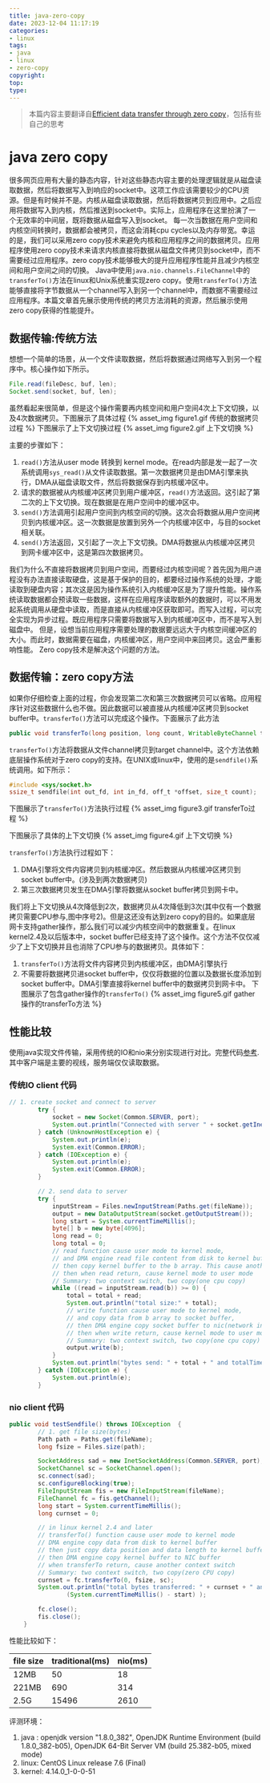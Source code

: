 ```yaml
---
title: java-zero-copy
date: 2023-12-04 11:17:19
categories:
- linux
tags:
- java
- linux
- zero-copy
copyright:
top:
type:
---
```


> 本篇内容主要翻译自[Efficient data transfer through zero copy](https://developer.ibm.com/articles/j-zerocopy/)，包括有些自己的思考
>

# java zero copy
很多网页应用有大量的静态内容，针对这些静态内容主要的处理逻辑就是从磁盘读取数据，然后将数据写入到响应的socket中。这项工作应该需要较少的CPU资源。但是有时候并不是。内核从磁盘读取数据，然后将数据拷贝到应用中。之后应用将数据写入到内核，然后推送到socket中。实际上，应用程序在这里扮演了一个无效率的中间层，既将数据从磁盘写入到socket。
每一次当数据在用户空间和内核空间转换时，数据都会被拷贝，而这会消耗cpu cycles以及内存带宽。幸运的是，我们可以采用zero copy技术来避免内核和应用程序之间的数据拷贝。应用程序使用zero copy技术来请求内核直接将数据从磁盘文件拷贝到socket中，而不需要经过应用程序。zero copy技术能够极大的提升应用程序性能并且减少内核空间和用户空间之间的切换。
Java中使用`java.nio.channels.FileChannel`中的`transferTo()`方法在linux和Unix系统重实现zero copy。使用`transferTo()`方法能够直接将字节数据从一个channel写入到另一个channel中，而数据不需要经过应用程序。本篇文章首先展示使用传统的拷贝方法消耗的资源，然后展示使用zero copy获得的性能提升。

## 数据传输:传统方法
想想一个简单的场景，从一个文件读取数据，然后将数据通过网络写入到另一个程序中。核心操作如下所示。
```java
File.read(fileDesc, buf, len);
Socket.send(socket, buf, len);
```
虽然看起来很简单，但是这个操作需要再内核空间和用户空间4次上下文切换，以及4次数据拷贝。下图展示了具体过程
{% asset_img figure1.gif 传统的数据拷贝过程 %}
下图展示了上下文切换过程
{% asset_img figure2.gif 上下文切换 %}

主要的步骤如下：
1. `read()`方法从user mode 转换到 kernel mode。在read内部是发一起了一次系统调用`sys_read()`从文件读取数据。第一次数据拷贝是由DMA引擎来执行，DMA从磁盘读取文件，然后将数据保存到内核缓冲区中。
2. 请求的数据被从内核缓冲区拷贝到用户缓冲区，`read()`方法返回。这引起了第二次的上下文切换。现在数据是在用户空间中的缓冲区中。
3. `send()`方法调用引起用户空间到内核空间的切换。这次会将数据从用户空间拷贝到内核缓冲区。这一次数据是放置到另外一个内核缓冲区中，与目的socket相关联。
4. `send()`方法返回，又引起了一次上下文切换。DMA将数据从内核缓冲区拷贝到网卡缓冲区中，这是第四次数据拷贝。

我们为什么不直接将数据拷贝到用户空间，而要经过内核空间呢？首先因为用户进程没有办法直接读取硬盘，这是基于保护的目的，都要经过操作系统的处理，才能读取到硬盘内容；其次这是因为操作系统引入内核缓冲区是为了提升性能。操作系统读取数据都会预读取一些数据，这样在应用程序读取额外的数据时，可以不用发起系统调用从硬盘中读取，而是直接从内核缓冲区获取即可。而写入过程，可以完全实现为异步过程。既应用程序只需要将数据写入到内核缓冲区中，而不是写入到磁盘中。
但是，设想当前应用程序需要处理的数据要远远大于内核空间缓冲区的大小。而此时，数据需要在磁盘，内核缓冲区，用户空间中来回拷贝。这会严重影响性能。
Zero copy技术是解决这个问题的方法。

## 数据传输：zero copy方法
如果你仔细检查上面的过程，你会发现第二次和第三次数据拷贝可以省略。应用程序针对这些数据什么也不做。因此数据可以被直接从内核缓冲区拷贝到socket buffer中。`transferTo()`方法可以完成这个操作。下面展示了此方法
```java
public void transferTo(long position, long count, WritableByteChannel target);
```
`transferTo()`方法将数据从文件channel拷贝到target channel中。这个方法依赖底层操作系统对于zero copy的支持。在UNIX或linux中，使用的是`sendfile()`系统调用。如下所示：
```c
#include <sys/socket.h>
ssize_t sendfile(int out_fd, int in_fd, off_t *offset, size_t count);
```
下图展示了`transferTo()`方法执行过程
{% asset_img figure3.gif transferTo过程 %}

下图展示了具体的上下文切换
{% asset_img figure4.gif 上下文切换 %}

`transferTo()`方法执行过程如下：
1. DMA引擎将文件内容拷贝到内核缓冲区。然后数据从内核缓冲区拷贝到socket buffer中。(涉及到两次数据拷贝)
2. 第三次数据拷贝发生在DMA引擎将数据从socket buffer拷贝到网卡中。

我们将上下文切换从4次降低到2次，数据拷贝从4次降低到3次(其中仅有一个数据拷贝需要CPU参与,图中序号2)。但是这还没有达到zero copy的目的。如果底层网卡支持gather操作，那么我们可以减少内核空间中的数据重复。在linux kernel2.4及以后版本中，socket buffer已经支持了这个操作。这个方法不仅仅减少了上下文切换并且也消除了CPU参与的数据拷贝。具体如下：
1. `transferTo()`方法将文件内容拷贝到内核缓冲区，由DMA引擎执行
2. 不需要将数据拷贝进socket buffer中，仅仅将数据的位置以及数据长度添加到socket buffer中。DMA引擎直接将kernel buffer中的数据拷贝到网卡中。
下图展示了包含gather操作的`transferTo()`
{% asset_img figure5.gif gather操作的transferTo方法 %}

## 性能比较
使用java实现文件传输，采用传统的IO和nio来分别实现进行对比。完整代码[参考](https://github.com/lightnine/j-zerocopy).其中客户端是主要的视线，服务端仅仅读取数据。
### 传统IO client 代码
```java
// 1. create socket and connect to server
        try {
            socket = new Socket(Common.SERVER, port);
            System.out.println("Connected with server " + socket.getInetAddress() + ":" + socket.getPort());
        } catch (UnknownHostException e) {
            System.out.println(e);
            System.exit(Common.ERROR);
        } catch (IOException e) {
            System.out.println(e);
            System.exit(Common.ERROR);
        }

        // 2. send data to server
        try {
            inputStream = Files.newInputStream(Paths.get(fileName));
            output = new DataOutputStream(socket.getOutputStream());
            long start = System.currentTimeMillis();
            byte[] b = new byte[4096];
            long read = 0;
            long total = 0;
            // read function cause user mode to kernel mode,
            // and DMA engine read file content from disk to kernel buffer
            // then copy kernel buffer to the b array. This cause another context switch
            // then when read return, cause kernel mode to user mode
            // Summary: two context switch, two copy(one cpu copy)
            while ((read = inputStream.read(b)) >= 0) {
                total = total + read;
                System.out.println("total size:" + total);
                // write function cause user mode to kernel mode,
                // and copy data from b array to socket buffer,
                // then DMA engine copy socket buffer to nic(network interface) buffer
                // then when write return, cause kernel mode to user mode,
                // Summary: two context switch, two copy(one cpu copy)
                output.write(b);
            }
            System.out.println("bytes send: " + total + " and totalTime(ms):" + (System.currentTimeMillis() - start));
        } catch (IOException e) {
            System.out.println(e);
        }
```

### nio client 代码
```java
public void testSendfile() throws IOException  {
        // 1. get file size(bytes)
        Path path = Paths.get(fileName);
        long fsize = Files.size(path);

        SocketAddress sad = new InetSocketAddress(Common.SERVER, port);
        SocketChannel sc = SocketChannel.open();
        sc.connect(sad);
        sc.configureBlocking(true);
        FileInputStream fis = new FileInputStream(fileName);
        FileChannel fc = fis.getChannel();
        long start = System.currentTimeMillis();
        long curnset = 0;

        // in linux kernel 2.4 and later
        // transferTo() function cause user mode to kernel mode
        // DMA engine copy data from disk to kernel buffer
        // then just copy data position and data length to kernel buffer
        // then DMA engine copy kernel buffer to NIC buffer
        // when transferTo return, cause another context switch
        // Summary: two context switch, two copy(zero CPU copy)
        curnset = fc.transferTo(0, fsize, sc);
        System.out.println("total bytes transferred: " + curnset + " and time taken in MS: " +
                (System.currentTimeMillis() - start) );

        fc.close();
        fis.close();
    }
```
性能比较如下：

| file size | traditional(ms) | nio(ms) |
| --------- | --------------- | ------- |
| 12MB      | 50              | 18      |
| 221MB     | 690             | 314     |
| 2.5G      | 15496           | 2610    |

评测环境：
1. java : openjdk version "1.8.0_382", OpenJDK Runtime Environment (build 1.8.0_382-b05), OpenJDK 64-Bit Server VM (build 25.382-b05, mixed mode)
2. linux: CentOS Linux release 7.6 (Final)
3. kernel: 4.14.0_1-0-0-51

